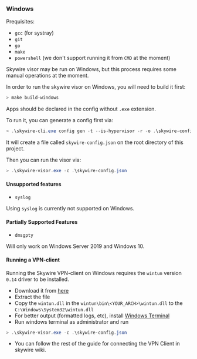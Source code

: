 ### Windows

Prequisites:

- `gcc` (for systray)
- `git`
- `go`
- `make`
- `powershell` (we don't support running it from `CMD` at the moment)

Skywire visor may be run on Windows, but this process requires some manual operations at the moment.

In order to run the skywire visor on Windows, you will need to build it first:

```powershell
> make build-windows 
```

Apps should be declared in the config without `.exe` extension.


To run it, you can generate a config first via:

```powershell
> .\skywire-cli.exe config gen -t --is-hypervisor -r -o .\skywire-config.json
```

It will create a file called `skywire-config.json` on the root directory of this project.

Then you can run the visor via:

```powershell
> .\skywire-visor.exe -c .\skywire-config.json
```

#### Unsupported features

- `syslog`

Using `syslog` is currently not supported on Windows.

#### Partially Supported Features

- `dmsgpty`

Will only work on Windows Server 2019 and Windows 10.

#### Running a VPN-client

Running the Skywire VPN-client on Windows requires the `wintun` version `0.14` driver to be installed. 

- Download it from [here](https://wintun.net/builds/wintun-0.14.zip)
- Extract the file
- Copy the `wintun.dll` in the `wintun\bin\<YOUR_ARCH>\wintun.dll` to the `C:\Windows\System32\wintun.dll`
- For better output (formatted logs, etc), install [Windows Terminal](https://github.com/microsoft/terminal)
- Run windows terminal as administrator and run

```powershell 
> .\skywire-visor.exe -c .\skywire-config.json
```

- You can follow the rest of the guide for connecting the VPN Client in skywire wiki.
